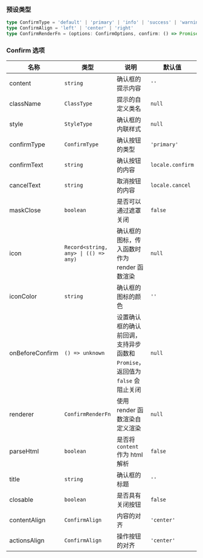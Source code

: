 ### 预设类型

```ts
type ConfirmType = 'default' | 'primary' | 'info' | 'success' | 'warning' | 'error'
type ConfirmAlign = 'left' | 'center' | 'right'
type ConfirmRenderFn = (options: ConfirmOptions, confirm: () => Promise<void>, cancel: () => void) => any
```

### Confirm 选项

| 名称            | 类型                                 | 说明                                                                          | 默认值           | 始于     |
| --------------- | ------------------------------------ | ----------------------------------------------------------------------------- | ---------------- | -------- |
| content         | `string`                             | 确认框的提示内容                                                              | `''`             | -        |
| className       | `ClassType`                          | 提示的自定义类名                                                              | `null`           | -        |
| style           | `StyleType`                          | 确认框的内联样式                                                              | `null`           | -        |
| confirmType     | `ConfirmType`                        | 确认按钮的类型                                                                | `'primary'`      | -        |
| confirmText     | `string`                             | 确认按钮的内容                                                                | `locale.confirm` | -        |
| cancelText      | `string`                             | 取消按钮的内容                                                                | `locale.cancel`  | -        |
| maskClose       | `boolean`                            | 是否可以通过遮罩关闭                                                          | `false`          | -        |
| icon            | `Record<string, any> \| (() => any)` | 确认框的图标，传入函数时作为 render 函数渲染                                  | `null`           | -        |
| iconColor       | `string`                             | 确认框的图标的颜色                                                            | `''`             | -        |
| onBeforeConfirm | `() => unknown`                      | 设置确认框的确认前回调，支持异步函数和 `Promise`，返回值为 `false` 会阻止关闭 | `null`           | -        |
| renderer        | `ConfirmRenderFn`                    | 使用 render 函数渲染自定义渲染                                                | `null`           | -        |
| parseHtml       | `boolean`                            | 是否将 `content` 作为 html 解析                                               | `false`          | `2.0.14` |
| title           | `string`                             | 确认框的标题                                                                  | `''`             | `2.0.15` |
| closable        | `boolean`                            | 是否具有关闭按钮                                                              | `false`          | `2.0.15` |
| contentAlign    | `ConfirmAlign`                       | 内容的对齐                                                                    | `'center'`       | `2.0.15` |
| actionsAlign    | `ConfirmAlign`                       | 操作按钮的对齐                                                                | `'center'`       | `2.0.15` |
